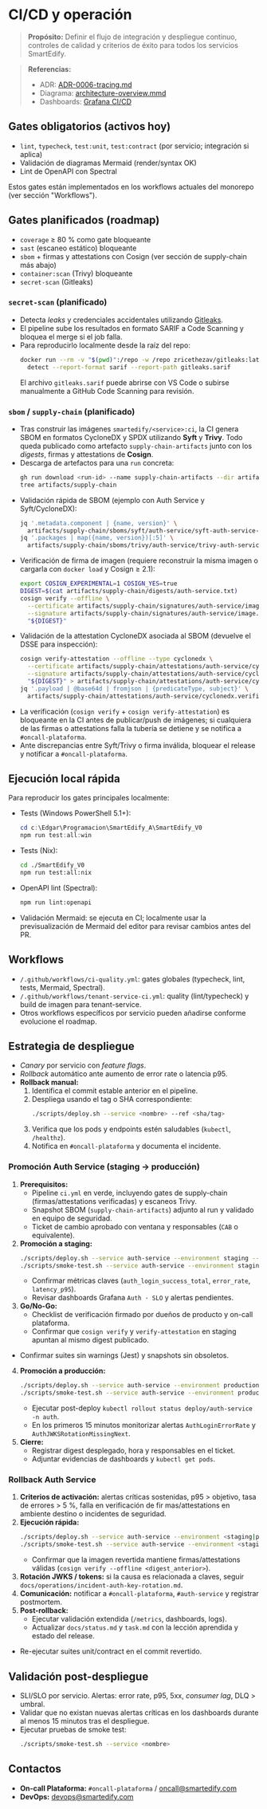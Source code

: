 # CI/CD y operación

> **Propósito:**
> Definir el flujo de integración y despliegue continuo, controles de calidad y criterios de éxito para todos los servicios SmartEdify.

> **Referencias:**
> - ADR: [ADR-0006-tracing.md](../design/adr/ADR-0006-tracing.md)
> - Diagrama: [architecture-overview.mmd](../design/diagrams/architecture-overview.mmd)
> - Dashboards: [Grafana CI/CD](https://grafana.smartedify.internal/d/cicd)

## Gates obligatorios (activos hoy)
- `lint`, `typecheck`, `test:unit`, `test:contract` (por servicio; integración si aplica)
- Validación de diagramas Mermaid (render/syntax OK)
- Lint de OpenAPI con Spectral

Estos gates están implementados en los workflows actuales del monorepo (ver sección "Workflows").

## Gates planificados (roadmap)
- `coverage` ≥ 80 % como gate bloqueante
- `sast` (escaneo estático) bloqueante
- `sbom` + firmas y attestations con Cosign (ver sección de supply-chain más abajo)
- `container:scan` (Trivy) bloqueante
- `secret-scan` (Gitleaks)

### `secret-scan` (planificado)
- Detecta *leaks* y credenciales accidentales utilizando [Gitleaks](https://github.com/gitleaks/gitleaks).
- El pipeline sube los resultados en formato SARIF a Code Scanning y bloquea el merge si el job falla.
- Para reproducirlo localmente desde la raíz del repo:
  ```bash
  docker run --rm -v "$(pwd)":/repo -w /repo zricethezav/gitleaks:latest \
    detect --report-format sarif --report-path gitleaks.sarif
  ```
  El archivo `gitleaks.sarif` puede abrirse con VS Code o subirse manualmente a GitHub Code Scanning para revisión.

### `sbom` / `supply-chain` (planificado)
- Tras construir las imágenes `smartedify/<service>:ci`, la CI genera SBOM en formatos CycloneDX y SPDX utilizando **Syft** y **Trivy**. Todo queda publicado como artefacto `supply-chain-artifacts` junto con los *digests*, firmas y attestations de **Cosign**.
- Descarga de artefactos para una `run` concreta:
  ```bash
  gh run download <run-id> --name supply-chain-artifacts --dir artifacts/supply-chain
  tree artifacts/supply-chain
  ```
- Validación rápida de SBOM (ejemplo con Auth Service y Syft/CycloneDX):
  ```bash
  jq '.metadata.component | {name, version}' \
    artifacts/supply-chain/sboms/syft/auth-service/syft-auth-service-cyclonedx.json
  jq '.packages | map({name, version})[:5]' \
    artifacts/supply-chain/sboms/trivy/auth-service/trivy-auth-service-spdx.json
  ```
- Verificación de firma de imagen (requiere reconstruir la misma imagen o cargarla con `docker load` y Cosign ≥ 2.1):
  ```bash
  export COSIGN_EXPERIMENTAL=1 COSIGN_YES=true
  DIGEST=$(cat artifacts/supply-chain/digests/auth-service.txt)
  cosign verify --offline \
    --certificate artifacts/supply-chain/signatures/auth-service/image.pem \
    --signature artifacts/supply-chain/signatures/auth-service/image.sig \
    "${DIGEST}"
  ```
- Validación de la attestation CycloneDX asociada al SBOM (devuelve el DSSE para inspección):
  ```bash
  cosign verify-attestation --offline --type cyclonedx \
    --certificate artifacts/supply-chain/attestations/auth-service/cyclonedx.pem \
    --signature artifacts/supply-chain/attestations/auth-service/cyclonedx.sig \
    "${DIGEST}" > artifacts/supply-chain/attestations/auth-service/cyclonedx.verified.intoto.jsonl
  jq '.payload | @base64d | fromjson | {predicateType, subject}' \
    artifacts/supply-chain/attestations/auth-service/cyclonedx.verified.intoto.jsonl
  ```
- La verificación (`cosign verify` + `cosign verify-attestation`) es bloqueante en la CI antes de publicar/push de imágenes; si
  cualquiera de las firmas o attestations falla la tubería se detiene y se notifica a `#oncall-plataforma`.
- Ante discrepancias entre Syft/Trivy o firma inválida, bloquear el release y notificar a `#oncall-plataforma`.

## Ejecución local rápida

Para reproducir los gates principales localmente:

- Tests (Windows PowerShell 5.1+):
  ```powershell
  cd c:\Edgar\Programacion\SmartEdify_A\SmartEdify_V0
  npm run test:all:win
  ```
- Tests (Nix):
  ```bash
  cd ./SmartEdify_V0
  npm run test:all:nix
  ```
- OpenAPI lint (Spectral):
  ```bash
  npm run lint:openapi
  ```
- Validación Mermaid: se ejecuta en CI; localmente usar la previsualización de Mermaid del editor para revisar cambios antes del PR.

## Workflows
- `/.github/workflows/ci-quality.yml`: gates globales (typecheck, lint, tests, Mermaid, Spectral).
- `/.github/workflows/tenant-service-ci.yml`: quality (lint/typecheck) y build de imagen para tenant-service.
- Otros workflows específicos por servicio pueden añadirse conforme evolucione el roadmap.

## Estrategia de despliegue
- *Canary* por servicio con *feature flags*.
- *Rollback* automático ante aumento de error rate o latencia p95.
- **Rollback manual:**
  1. Identifica el commit estable anterior en el pipeline.
  2. Despliega usando el tag o SHA correspondiente:
     ```bash
     ./scripts/deploy.sh --service <nombre> --ref <sha/tag>
     ```
  3. Verifica que los pods y endpoints estén saludables (`kubectl`, `/healthz`).
  4. Notifica en `#oncall-plataforma` y documenta el incidente.

### Promoción Auth Service (staging → producción)
1. **Prerequisitos:**
   - Pipeline `ci.yml` en verde, incluyendo gates de supply-chain (firmas/attestations verificadas) y escaneos Trivy.
   - Snapshot SBOM (`supply-chain-artifacts`) adjunto al run y validado en equipo de seguridad.
   - Ticket de cambio aprobado con ventana y responsables (`CAB` o equivalente).
2. **Promoción a staging:**
   ```bash
   ./scripts/deploy.sh --service auth-service --environment staging --ref <sha>
   ./scripts/smoke-test.sh --service auth-service --environment staging
   ```
   - Confirmar métricas claves (`auth_login_success_total`, `error_rate`, `latency_p95`).
   - Revisar dashboards Grafana `Auth · SLO` y alertas pendientes.
3. **Go/No-Go:**
   - Checklist de verificación firmado por dueños de producto y on-call plataforma.
   - Confirmar que `cosign verify` y `verify-attestation` en staging apuntan al mismo digest publicado.
  - Confirmar suites sin warnings (Jest) y snapshots sin obsoletos.
4. **Promoción a producción:**
   ```bash
   ./scripts/deploy.sh --service auth-service --environment production --ref <sha>
   ./scripts/smoke-test.sh --service auth-service --environment production
   ```
   - Ejecutar post-deploy `kubectl rollout status deploy/auth-service -n auth`.
   - En los primeros 15 minutos monitorizar alertas `AuthLoginErrorRate` y `AuthJWKSRotationMissingNext`.
5. **Cierre:**
   - Registrar digest desplegado, hora y responsables en el ticket.
   - Adjuntar evidencias de dashboards y `kubectl get pods`.

### Rollback Auth Service
1. **Criterios de activación:** alertas críticas sostenidas, p95 > objetivo, tasa de errores > 5 %, falla en verificación de fir
   mas/attestations en ambiente destino o incidentes de seguridad.
2. **Ejecución rápida:**
   ```bash
   ./scripts/deploy.sh --service auth-service --environment <staging|production> --ref <sha_anterior>
   ./scripts/smoke-test.sh --service auth-service --environment <staging|production>
   ```
   - Confirmar que la imagen revertida mantiene firmas/attestations válidas (`cosign verify --offline <digest_anterior>`).
3. **Rotación JWKS / tokens:** si la causa es relacionada a claves, seguir `docs/operations/incident-auth-key-rotation.md`.
4. **Comunicación:** notificar a `#oncall-plataforma`, `#auth-service` y registrar postmortem.
5. **Post-rollback:**
   - Ejecutar validación extendida (`/metrics`, dashboards, logs).
   - Actualizar `docs/status.md` y `task.md` con la lección aprendida y estado del release.
  - Re-ejecutar suites unit/contract en el commit revertido.

## Validación post-despliegue
- SLI/SLO por servicio. Alertas: error rate, p95, 5xx, *consumer lag*, DLQ > umbral.
- Validar que no existan nuevas alertas críticas en los dashboards durante al menos 15 minutos tras el despliegue.
- Ejecutar pruebas de smoke test:
  ```bash
  ./scripts/smoke-test.sh --service <nombre>
  ```

## Contactos
- **On-call Plataforma:** `#oncall-plataforma` / oncall@smartedify.com
- **DevOps:** devops@smartedify.com

